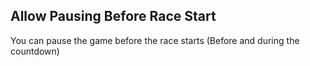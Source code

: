 ## Allow Pausing Before Race Start

You can pause the game before the race starts (Before and during the countdown)

